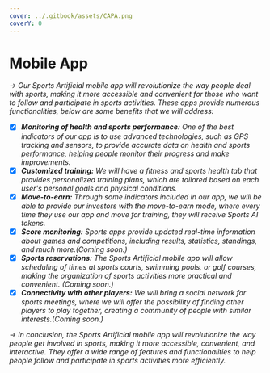 ```yaml
---
cover: ../.gitbook/assets/CAPA.png
coverY: 0
---
```


# Mobile App

_-> Our Sports Artificial mobile app will revolutionize the way people deal with sports, making it more accessible and convenient for those who want to follow and participate in sports activities. These apps provide numerous functionalities, below are some benefits that we will address:_

* [x] _**Monitoring of health and sports performance:** One of the best indicators of our app is to use advanced technologies, such as GPS tracking and sensors, to provide accurate data on health and sports performance, helping people monitor their progress and make improvements._
* [x] _**Customized training:** We will have a fitness and sports health tab that provides personalized training plans, which are tailored based on each user's personal goals and physical conditions._
* [x] _**Move-to-earn:** Through some indicators included in our app, we will be able to provide our investors with the move-to-earn mode, where every time they use our app and move for training, they will receive Sports AI tokens._
* [x] _**Score monitoring:** Sports apps provide updated real-time information about games and competitions, including results, statistics, standings, and much more.(Coming soon.)_
* [x] _**Sports reservations:** The Sports Artificial mobile app will allow scheduling of times at sports courts, swimming pools, or golf courses, making the organization of sports activities more practical and convenient. (Coming soon.)_
* [x] _**Connectivity with other players:** We will bring a social network for sports meetings, where we will offer the possibility of finding other players to play together, creating a community of people with similar interests.(Coming soon.)_

_-> In conclusion, the Sports Artificial mobile app will revolutionize the way people get involved in sports, making it more accessible, convenient, and interactive. They offer a wide range of features and functionalities to help people follow and participate in sports activities more efficiently._

